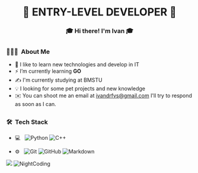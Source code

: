 <h1 align="center">🚀 ENTRY-LEVEL DEVELOPER 🚀</h1>
<h3 align="center"> 🎓 Hi there! I'm Ivan 🎓 </h3>



## <h3> 👨🏻‍💻 &nbsp;About Me</h3>
- 🔭&nbsp;I like to learn new technologies and develop in IT
- ⚡&nbsp;I’m currently learning **GO**
- ✍️&nbsp;I'm currently studying at BMSTU
- 💡&nbsp;I looking for some pet projects and new knowledge
- ✉️&nbsp;You can shoot me an email at ivandrfvs@gmail.com I'll try to respond as soon as I can.

## <h3> 🛠 &nbsp;Tech Stack</h3>
- 💻 &nbsp;
  ![Python](https://img.shields.io/badge/-Python-333333?style=flat&logo=python)
  ![C++](https://img.shields.io/badge/-C++-333333?style=flat&logo=C%2B%2B&logoColor=00599C)
  
- ⚙️ &nbsp;
  ![Git](https://img.shields.io/badge/-Git-333333?style=flat&logo=git)
  ![GitHub](https://img.shields.io/badge/-GitHub-333333?style=flat&logo=github)
  ![Markdown](https://img.shields.io/badge/-Markdown-333333?style=flat&logo=markdown)

 ![](https://github-readme-stats.vercel.app/api?username=IvanDrf&show_icons=true&theme=vue-dark) ![NightCoding](https://github.com/user-attachments/assets/d94b9a76-b3f6-41c6-b8b6-924fca4a6c60) 


